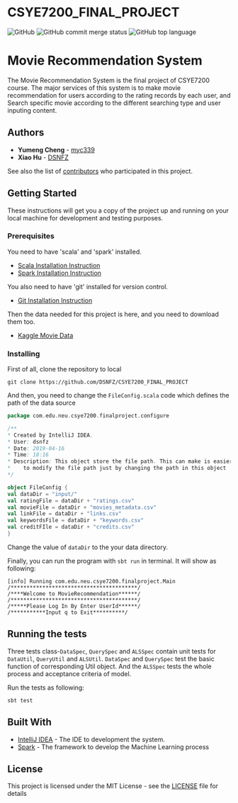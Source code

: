 # CSYE7200_FINAL_PROJECT

![GitHub](https://img.shields.io/github/license/DSNFZ/CSYE7200_FINAL_PROJECT.svg)
![GitHub commit merge status](https://img.shields.io/github/commit-status/DSNFZ/CSYE7200_FINAL_PROJECT/master/2ba36047ef75fd31e1b17bbaeeb3fe090a1d552b.svg)
![GitHub top language](https://img.shields.io/github/languages/top/DSNFZ/CSYE7200_FINAL_PROJECT.svg)

# Movie Recommendation System

The Movie Recommendation System is the final project of CSYE7200 course. The major services of this system is to make movie recommendation for users according to the rating records by each user, and Search specific movie according to the different searching type and user inputing content. 

## Authors

* **Yumeng Cheng**  - [myc339](https://github.com/myc339)
* **Xiao Hu**  - [DSNFZ](https://github.com/DSNFZ)

See also the list of [contributors](https://github.com/DSNFZ/CSYE7200_FINAL_PROJECT/graphs/contributors) who participated in this project.

## Getting Started

These instructions will get you a copy of the project up and running on your local machine for development and testing purposes. 

### Prerequisites

You need to have 'scala' and 'spark' installed.
* [Scala Installation Instruction](https://www.scala-lang.org/download/)
* [Spark Installation Instruction](http://spark.apache.org/docs/latest/building-spark.html)

You also need to have 'git' installed for version control.
* [Git Installation Instruction](https://git-scm.com/book/en/v2/Getting-Started-Installing-Git)

Then the data needed for this project is here, and you need to download them too.
* [Kaggle Movie Data](https://www.kaggle.com/rounakbanik/the-movies-dataset/)

### Installing

First of all, clone the repository to local

```shell
git clone https://github.com/DSNFZ/CSYE7200_FINAL_PROJECT
```

And then, you need to change the `FileConfig.scala` code which defines the path of the data source

```scala
package com.edu.neu.csye7200.finalproject.configure

/**
* Created by IntelliJ IDEA.
* User: dsnfz
* Date: 2019-04-16
* Time: 18:16
* Description: This object store the file path. This can make is easier
*    to modify the file path just by changing the path in this object
*/

object FileConfig {
val dataDir = "input/"
val ratingFile = dataDir + "ratings.csv"
val movieFile = dataDir + "movies_metadata.csv"
val linkFile = dataDir + "links.csv"
val keywordsFile = dataDir + "keywords.csv"
val creditFIle = dataDir + "credits.csv"
}
```
Change the value of `dataDir` to the your data directory.

Finally, you can run the program with `sbt run` in terminal. It will show as following:
```shell
[info] Running com.edu.neu.csye7200.finalproject.Main 
/****************************************/
/****Welcome to MovieRecommendation******/
/****************************************/
/*****Please Log In By Enter UserId******/
/***********Input q to Exit**********/
```

## Running the tests

Three tests class-`DataSpec`, `QuerySpec` and `ALSSpec` contain unit tests for `DataUtil`, `QueryUtil` and `ALSUtil`. `DataSpec` and `QuerySpec` test the basic function of corresponding Util object. And the `ALSSpec` tests the whole process and acceptance criteria of model.

Run the tests as following:

```shell
sbt test
```

## Built With

* [IntelliJ IDEA](https://www.jetbrains.com/idea/) - The IDE to development the system.
* [Spark](https://databricks.com/spark/about) - The framework to develop the Machine Learning process

## License

This project is licensed under the MIT License - see the [LICENSE](LICENSE) file for details

